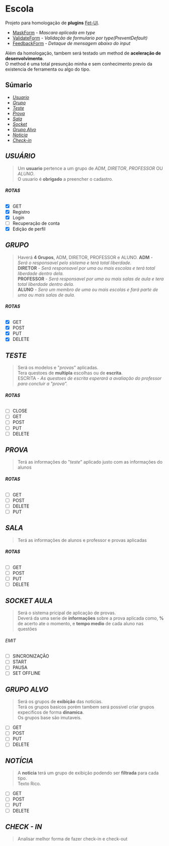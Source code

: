 # Escola

Projeto para homologação de **plugins** [Fet-UI](https://github.com/feiticeiro-tec/fet-ui).

- [MaskForm](https://github.com/feiticeiro-tec/fet-ui/tree/master/Scripts/MaskForm) *- Mascara aplicada em type*  
- [ValidateForm](https://github.com/feiticeiro-tec/fet-ui/tree/master/Scripts/ValidateForm) *- Validação de formulario por type(PreventDefault)*
- [FeedbackForm](https://github.com/feiticeiro-tec/fet-ui/tree/master/Scripts/FeedbackForm) *- Detaque de mensagem abaixo do input*

Além da homologação, tambem será testado um method de **aceleração de desenvolvimento**.  
O method é uma total presunção minha e sem conhecimento previo da existencia de ferramenta ou algo do tipo.  

## Súmario
- [*Usuario*](https://github.com/feiticeiro-tec/Escola#usu%C3%A1rio)
- [*Grupo*](https://github.com/feiticeiro-tec/Escola#grupo)
- [*Teste*](https://github.com/feiticeiro-tec/Escola#teste)
- [*Prova*](https://github.com/feiticeiro-tec/Escola#prova)
- [*Sala*](https://github.com/feiticeiro-tec/Escola#sala)
- [*Socket*](https://github.com/feiticeiro-tec/Escola#socket-aula)
- [*Grupo Alvo*](https://github.com/feiticeiro-tec/Escola#grupo-alvo)
- [*Noticia*](https://github.com/feiticeiro-tec/Escola#not%C3%ADcia)
- [*Check-in*](https://github.com/feiticeiro-tec/Escola#check---in)

## *USUÁRIO*

> Um **usuario** pertence a um grupo de *ADM*, *DIRETOR*, *PROFESSOR* OU *ALUNO*.  
> O usuario é **obrigado** a preencher o cadastro.

###### **ROTAS**

- [x] GET
- [x] Registro
- [x] Login
- [ ] Recuperação de conta
- [x] Edição de perfil

## *GRUPO*

> Haverá **4 Grupos**, ADM, DIRETOR, PROFESSOR e ALUNO.
> **ADM** - *Será o responsavel pelo sistema e terá total liberdade.*  
> **DIRETOR** - *Será responsavel por uma ou mais escolas e terá total liberdade dentro dela.*  
> **PROFESSOR** - *Será responsavel por uma ou mais salas de aula e tera total liberdade dentro dela.*  
> **ALUNO** - *Sera um membro de uma ou mais escolas e fará parte de uma ou mais salas de aula.*

###### **ROTAS**

- [x] GET
- [x] POST
- [x] PUT 
- [x] DELETE

## *TESTE*

> Será os modelos e "*provas*" aplicadas.  
> Tera questoes de **multipla** escolhas ou de **escrita**.  
> ESCRITA - *As questoes de escrita esperará a avaliação do professor para concluir a "prova".*  

###### **ROTAS**

- [ ] CLOSE
- [ ] GET
- [ ] POST
- [ ] PUT
- [ ] DELETE

## *PROVA*

> Terá as informações do "*teste*" aplicado justo com as informações do alunos
  
###### **ROTAS**

- [ ] GET
- [ ] POST
- [ ] DELETE
- [ ] PUT

## *SALA*

> Terá as informações de alunos e professor e provas aplicadas
  
###### **ROTAS**

- [ ] GET
- [ ] POST
- [ ] PUT
- [ ] DELETE

## *SOCKET AULA*

> Será o sistema pricipal de aplicação de provas.  
> Deverá da uma serie de **informações** sobre a prova aplicada como, **%** de acerto ate o momento, e **tempo medio** de cada aluno nas questões

###### EMIT

- [ ] SINCRONIZAÇÃO
- [ ] START
- [ ] PAUSA
- [ ] SET OFFLINE

## *GRUPO ALVO*

> Será os grupos de **exibição** das noticias.  
> Terá os grupos basicos porém tambem será possivel criar grupos expecificos de forma **dinamica**.  
> Os grupos base são imutaveis.  

- [ ] GET
- [ ] POST
- [ ] PUT
- [ ] DELETE

## *NOTÍCIA*

> A **noticia** terá um grupo de exibição podendo ser **filtrada** para cada tipo.  
> Texto Rico.

- [ ] GET
- [ ] POST
- [ ] PUT
- [ ] DELETE

## *CHECK - IN*
> Analisar melhor forma de fazer check-in e check-out
